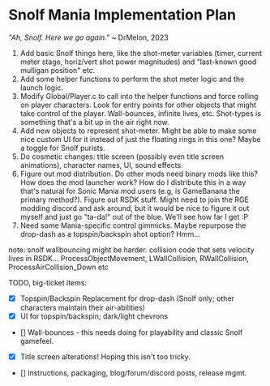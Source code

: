 # Snolf Mania Implementation Plan
*"Ah, Snolf. Here we go again."* ~ DrMelon, 2023 

1. Add basic Snolf things here, like the shot-meter variables (timer, current meter stage, horiz/vert shot power magnitudes) and "last-known good mulligan position" etc.
2. Add some helper functions to perform the shot meter logic and the launch logic.
3. Modify Global/Player.c to call into the helper functions and force rolling on player characters. Look for entry points for other objects that might take control of the player. Wall-bounces, infinite lives, etc. Shot-types is something that's a bit up in the air right now.
4. Add new objects to represent shot-meter. Might be able to make some nice custom UI for it instead of just the floating rings in this one? Maybe a toggle for Snolf purists.
5. Do cosmetic changes: title screen (possibly even title screen animations), character names, UI, sound effects. 
6. Figure out mod distribution. Do other mods need binary mods like this? How does the mod launcher work? How do I distribute this in a way that's natural for Sonic Mania mod users (e.g, is GameBanana the primary method?). Figure out RSDK stuff. Might need to join the RGE modding discord and ask around, but it would be nice to figure it out myself and just go "ta-da!" out of the blue. We'll see how far I get :P
7. Need some Mania-specific control gimmicks. Maybe repurpose the drop-dash as a topspin/backspin shot option? Hmm...

note: snolf wallbouncing might be harder. collision code that sets velocity lives in RSDK...  ProcessObjectMovement, LWallCollision, RWallCollision, ProcessAirCollision_Down etc

TODO, big-ticket items:
- [X] Topspin/Backspin Replacement for drop-dash (Snolf only; other characters maintain their air-abilities)
- [X] UI for topspin/backspin; dark/light chevrons 
- [] Wall-bounces - this needs doing for playability and classic Snolf gamefeel.
- [X] Title screen alterations! Hoping this isn't too tricky.
- [] Instructions, packaging, blog/forum/discord posts, release mgmt.
